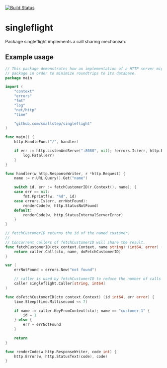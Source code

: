 [![Build Status](https://github.com/smallstep/singleflight/actions/workflows/build.yml/badge.svg)](https://github.com/smallstep/singleflight/actions/workflows/build.yml)

# singleflight

Package singleflight implements a call sharing mechanism.

## Example usage

```go
// This package demonstrates how an implementation of a HTTP server might use the singleflight
// package in order to minimize roundtrips to its database.
package main

import (
	"context"
	"errors"
	"fmt"
	"log"
	"net/http"
	"time"

	"github.com/smallstep/singleflight"
)

func main() {
	http.HandleFunc("/", handler)

	if err := http.ListenAndServe(":8080", nil); !errors.Is(err, http.ErrServerClosed) {
		log.Fatal(err)
	}
}

func handler(w http.ResponseWriter, r *http.Request) {
	name := r.URL.Query().Get("name")

	switch id, err := fetchCustomerID(r.Context(), name); {
	case err == nil:
		fmt.Fprintf(w, "%d", id)
	case errors.Is(err, errNotFound):
		renderCode(w, http.StatusNotFound)
	default:
		renderCode(w, http.StatusInternalServerError)
	}
}

// fetchCustomerID returns the id of the named customer.
//
// Concurrent callers of fetchCustomerID will share the result.
func fetchCustomerID(ctx context.Context, name string) (int64, error) {
	return caller.Call(ctx, name, doFetchCustomerID)
}

var (
	errNotFound = errors.New("not found")

	// caller is used by fetchCustomerID to reduce the number of calls to doFetchCustomerID.
	caller singleflight.Caller[string, int64]
)

func doFetchCustomerID(ctx context.Context) (id int64, err error) {
	time.Sleep(time.Millisecond << 7)

	if name := caller.KeyFromContext(ctx); name == "customer-1" {
		id = 1
	} else {
		err = errNotFound
	}

	return
}

func renderCode(w http.ResponseWriter, code int) {
	http.Error(w, http.StatusText(code), code)
}
```
